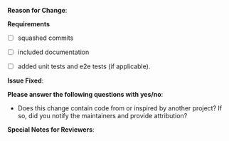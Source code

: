 <!-- Thank you for helping Azure Key Vault Provider for Secrets Store CSI Driver with a pull request! Please make sure you read the [contributing guidelines](https://github.com/Azure/secrets-store-csi-driver-provider-azure#contributing). -->

**Reason for Change**:
<!-- What does this PR improve or fix in Azure Key Vault Provider for Secrets Store CSI Driver? Why is it needed? -->


**Requirements**

- [ ] squashed commits
- [ ] included documentation
- [ ] added unit tests and e2e tests (if applicable).


**Issue Fixed**:
<!-- If this PR fixes GitHub issue 1234, add "Fixes #1234" to the next line. -->

**Please answer the following questions with yes/no**:

- Does this change contain code from or inspired by another project? If so, did you notify the maintainers and provide attribution?


**Special Notes for Reviewers**: